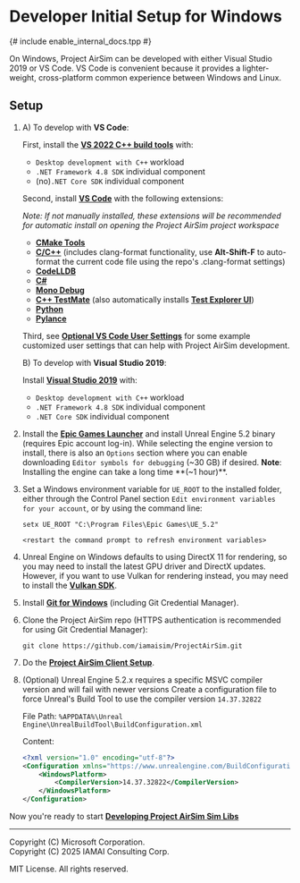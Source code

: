 # Developer Initial Setup for Windows
{# include enable_internal_docs.tpp #}

On Windows, Project AirSim can be developed with either Visual Studio 2019 or VS Code. VS Code is convenient because it provides a lighter-weight, cross-platform common experience between Windows and Linux.

## Setup

1.  A) To develop with **VS Code**:

    First, install the **[VS 2022 C++ build tools](https://visualstudio.microsoft.com/visual-cpp-build-tools/)** with:

    - `Desktop development with C++` workload
    - `.NET Framework 4.8 SDK` individual component
    - (no)`.NET Core SDK` individual component

    Second, install **[VS Code](https://code.visualstudio.com/)** with the following extensions:

    *Note: If not manually installed, these extensions will be recommended for automatic install on opening the Project AirSim project workspace*

    - **[CMake Tools](https://marketplace.visualstudio.com/items?itemName=ms-vscode.cmake-tools)**
    - **[C/C++](https://marketplace.visualstudio.com/items?itemName=ms-vscode.cpptools)** (includes clang-format functionality, use **Alt-Shift-F** to auto-format the current code file using the repo's .clang-format settings)
    - **[CodeLLDB](https://marketplace.visualstudio.com/items?itemName=vadimcn.vscode-lldb)**
    - **[C#](https://marketplace.visualstudio.com/items?itemName=ms-dotnettools.csharp)**
    - **[Mono Debug](https://marketplace.visualstudio.com/items?itemName=ms-vscode.mono-debug)**
    - **[C++ TestMate](https://marketplace.visualstudio.com/items?itemName=matepek.vscode-catch2-test-adapter)** (also automatically installs **[Test Explorer UI](https://marketplace.visualstudio.com/items?itemName=hbenl.vscode-test-explorer)**)
    - **[Python](https://marketplace.visualstudio.com/items?itemName=ms-python.python)**
    - **[Pylance](https://marketplace.visualstudio.com/items?itemName=ms-python.vscode-pylance)**

    Third, see **[Optional VS Code User Settings](vscode_user_settings.md)** for some example customized user settings that can help with Project AirSim development.

    B) To develop with **Visual Studio 2019**:

    Install **[Visual Studio 2019](https://visualstudio.microsoft.com/vs/)** with:

    - `Desktop development with C++` workload
    - `.NET Framework 4.8 SDK` individual component
    - `.NET Core SDK` individual component

2. Install the **[Epic Games Launcher](https://www.unrealengine.com/en-US/)** and install Unreal Engine 5.2 binary (requires Epic account log-in). While selecting the engine version to install, there is also an `Options` section where you can enable downloading `Editor symbols for debugging` (~30 GB) if desired. **Note**: Installing the engine can take a long time **(~1 hour)**.

3. Set a Windows environment variable for `UE_ROOT` to the installed folder, either through the Control Panel section `Edit environment variables for your account`, or by using the command line:

    ```
    setx UE_ROOT "C:\Program Files\Epic Games\UE_5.2"

    <restart the command prompt to refresh environment variables>
    ```

4. Unreal Engine on Windows defaults to using DirectX 11 for rendering, so you may need to install the latest GPU driver and DirectX updates. However, if you want to use Vulkan for rendering instead, you may need to install the **[Vulkan SDK](https://www.lunarg.com/vulkan-sdk/)**.

5. Install **[Git for Windows](https://gitforwindows.org/)** (including Git Credential Manager).

6. Clone the Project AirSim repo (HTTPS authentication is recommended for using Git Credential Manager):

    `git clone https://github.com/iamaisim/ProjectAirSim.git`

7. Do the **[Project AirSim Client Setup](../client_setup.md#setting-up-the-client-on-windows)**.

8. (Optional) Unreal Engine 5.2.x requires a specific MSVC compiler version and will fail with newer versions Create a configuration file to force Unreal's Build Tool to use the compiler version `14.37.32822`

    File Path: `%APPDATA%\Unreal Engine\UnrealBuildTool\BuildConfiguration.xml`

    Content:
    ```xml
    <?xml version="1.0" encoding="utf-8"?>
    <Configuration xmlns="https://www.unrealengine.com/BuildConfiguration">
        <WindowsPlatform>
            <CompilerVersion>14.37.32822</CompilerVersion>
        </WindowsPlatform>
    </Configuration>
    ```

Now you're ready to start **[Developing Project AirSim Sim Libs](use_source.md#developing-projectairsim-libs)**

---

Copyright (C) Microsoft Corporation.  
Copyright (C) 2025 IAMAI Consulting Corp.

MIT License. All rights reserved.
